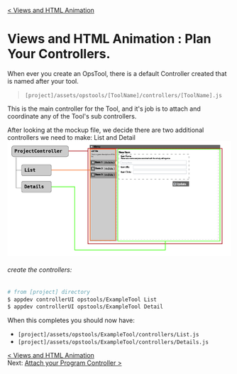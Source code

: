 [< Views and HTML Animation](develop_process_views.md)  
# Views and HTML Animation : Plan Your Controllers.

When ever you create an OpsTool, there is a default Controller created that is named after your tool. 
> `[project]/assets/opstools/[ToolName]/controllers/[ToolName].js`

This is the main controller for the Tool, and it's job is to attach and coordinate any of the Tool's sub controllers.


After looking at the mockup file, we decide there are two additional controllers we need to make:  List and Detail
![Controllers](images/develop_view_controllers.png "Overview")

###### create the controllers:
```sh
# from [project] directory
$ appdev controllerUI opstools/ExampleTool List
$ appdev controllerUI opstools/ExampleTool Detail
```

When this completes you should now have:

+ `[project]/assets/opstools/ExampleTool/controllers/List.js`
+ `[project]/assets/opstools/ExampleTool/controllers/Details.js`



[< Views and HTML Animation](develop_process_views.md)     
Next: [Attach your Program Controller >](develop_view_ex_03_programController.md)